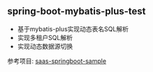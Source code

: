 ## spring-boot-mybatis-plus-test

* 基于mybatis-plus实现动态表名SQL解析
* 实现多租户SQL解析
* 实现动态数据源切换

参考项目: [saas-springboot-sample](https://github.com/kuhn-he/saas-datasource-spring-boot-starter/tree/master/saas-springboot-sample)